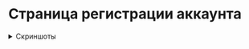 # Страница регистрации аккаунта

<details>
<summary>Скриншоты</summary>

<img src=".github/images/img_1.png" alt="Скриншот регистрации аккаунта">

</details>